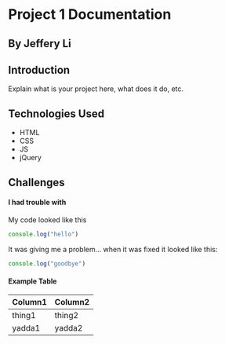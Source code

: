 # Project 1 Documentation
## By Jeffery Li

## Introduction

Explain what is your project here, what does it do, etc.

## Technologies Used

- HTML
- CSS
- JS
- jQuery

## Challenges

#### I had trouble with

My code looked like this

```js
console.log("hello")
```

It was giving me a problem... when it was fixed it looked like this:

```js
console.log("goodbye")
```

#### Example Table

| Column1 | Column2 | 
|---------|---------|
| thing1  | thing2  |
| yadda1  | yadda2  |